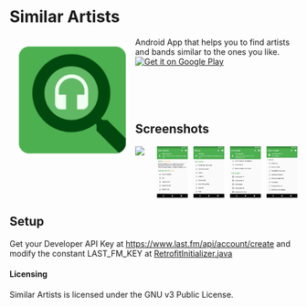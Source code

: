 # Similar Artists
<img src="/app/src/main/res/drawable-xxxhdpi/ic_launcher.png" align="left" width="200" hspace="10" vspace="10">
Android App that helps you to find artists and bands similar to the ones you like.</br>

<div style="display:flex;" >
<a href="https://play.google.com/store/apps/details?id=newscavazzini.similarartists">
    <img alt="Get it on Google Play"
        height="80"
        src="https://play.google.com/intl/en_us/badges/images/generic/en_badge_web_generic.png" />
</a>
</div>
</br></br></br></br>

## Screenshots
<div style="display:flex;" >
<img  src="screenshots/1.png" width="19%" >
<img style="margin-left:10px;" src="screenshots/screenshot_1.png" width="19%" >
<img style="margin-left:10px;" src="screenshots/screenshot_2.png" width="19%" >
<img style="margin-left:10px;" src="screenshots/screenshot_3.png" width="19%" >
<img style="margin-left:10px;" src="screenshots/screenshot_4.png" width="19%" >

</div>

## Setup
Get your Developer API Key at https://www.last.fm/api/account/create and modify the constant LAST_FM_KEY at [RetrofitInitializer.java](app/src/main/java/newscavazzini/similarartists/retrofit/RetrofitInitializer.java#L31)

#### Licensing
Similar Artists is licensed under the GNU v3 Public License.
